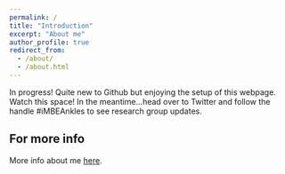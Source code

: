 ```yaml
---
permalink: /
title: "Introduction"
excerpt: "About me"
author_profile: true
redirect_from: 
  - /about/
  - /about.html
---
```



In progress! Quite new to Github but enjoying the setup of this webpage. Watch this space! 
In the meantime...head over to Twitter and follow the handle #iMBEAnkles to see research group updates. 


For more info
------
More info about me [here](https://regenerative-medicine.leeds.ac.uk/profiles/lekha-koria/). 
